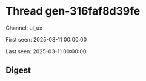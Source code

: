 # Thread gen-316faf8d39fe
Channel: ui_ux

First seen: 2025-03-11 00:00:00

Last seen: 2025-03-11 00:00:00

## Digest


